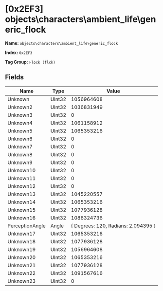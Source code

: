 # [0x2EF3] objects\characters\ambient_life\generic_flock

**Name:** ```objects\characters\ambient_life\generic_flock```

**Index:** ```0x2EF3```

**Tag Group:** ```Flock (flck)```

## Fields

Name	| Type	| Value
---	|---	|---	|
Unknown	|UInt32	|1056964608
Unknown2	|UInt32	|1036831949
Unknown3	|UInt32	|0
Unknown4	|UInt32	|1061158912
Unknown5	|UInt32	|1065353216
Unknown6	|UInt32	|0
Unknown7	|UInt32	|0
Unknown8	|UInt32	|0
Unknown9	|UInt32	|0
Unknown10	|UInt32	|0
Unknown11	|UInt32	|0
Unknown12	|UInt32	|0
Unknown13	|UInt32	|1045220557
Unknown14	|UInt32	|1065353216
Unknown15	|UInt32	|1077936128
Unknown16	|UInt32	|1086324736
PerceptionAngle	|Angle	|{ Degrees: 120, Radians: 2.094395 }
Unknown17	|UInt32	|1065353216
Unknown18	|UInt32	|1077936128
Unknown19	|UInt32	|1056964608
Unknown20	|UInt32	|1065353216
Unknown21	|UInt32	|1077936128
Unknown22	|UInt32	|1091567616
Unknown23	|UInt32	|0


